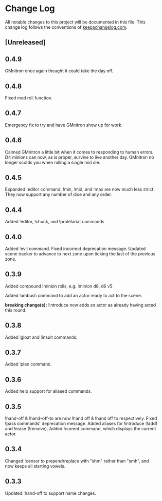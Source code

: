 # Change Log
All notable changes to this project will be documented in this file. This change log follows the conventions of [keepachangelog.com](http://keepachangelog.com/).

## [Unreleased]

## 0.4.9
GMnitron once again thought it could take the day off.

## 0.4.8
Fixed mod roll function.

## 0.4.7
Emergency fix to try and have GMnitron show up for work.

## 0.4.6
Calmed GMnitron a little bit when it comes to responding to human errors.
D4 minions can now, as is proper, survive to live another day.
GMnitron no longer scolds you when rolling a single mid die.

## 0.4.5
Expanded !editor command.
!min, !mid, and !max are now much less strict. They now support any number of dice and any order.

## 0.4.4
Added !editor, !chuck, and !proletariat commands.

## 0.4.0
Added !evil command.
Fixed incorrect deprecation message.
Updated scene tracker to advance to next zone upon ticking the last of the previous zone.

## 0.3.9
Added compound !minion rolls, e.g.
!minion d8, d6 v5

Added !ambush command to add an actor ready to act to the scene.

**breaking change(s):**
!introduce now adds an actor as already having acted this round.

## 0.3.8
Added !gloat and !insult commands.

## 0.3.7
Added !plan command.

## 0.3.6
Added help support for aliased commands.

## 0.3.5
!hand-off & !hand-off-to are now !hand off & !hand off to respectively.
Fixed !pass commands' deprecation message.
Added aliases for !introduce (!add) and !erase (!remove).
Added !current command, which displays the current actor.

## 0.3.4
Changed !censor to prepend/replace with "shm" rather than "smh", and now keeps all starting vowels.

## 0.3.3
Updated !hand-off to support name changes.